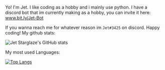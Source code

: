 Yo! I'm Jet. I like coding as a hobby and i mainly use python. I have a discord bot that im currently making as a hobby, you can invite it here: www.bit.ly/Jet-Bot

If you wanna reach me for whatever reason im `Jet#3425` on discord. Happy coding!
My github stats:

![Jet Starglaze's GitHub stats](https://github-readme-stats.vercel.app/api?username=Jet-Starglaze&show_icons=true)

My most used Languages:

[![Top Langs](https://github-readme-stats.vercel.app/api/top-langs/?username=Jet-Starglaze)](https://github.com/Jet-Starglaze/github-readme-stats)
